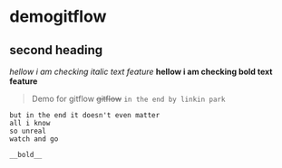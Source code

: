 # demogitflow
## second heading
*hellow i am checking italic text feature*
**hellow i am checking bold text feature**
>Demo for gitflow
~~gitflow~~
`in the end by linkin park`
```i tried so hard and got so far 
but in the end it doesn't even matter
all i know
so unreal
watch and go

__bold__
